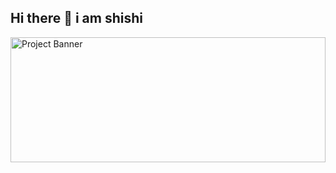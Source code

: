 ## Hi there 👋 i am shishi

<!--
**shishir-yh/shishir-yh** is a ✨ _special_ ✨ repository because its `README.md` (this file) appears on your GitHub profile.

Here are some ideas to get you started:


- 🔭 I’m currently working on ...
- 🌱 I’m currently learning ...
- 👯 I’m looking to collaborate on ...
- 🤔 I’m looking for help with ...
- 💬 Ask me about ...
- 📫 How to reach me: ...
- 😄 Pronouns: ...
- ⚡ Fun fact: ...
-->
<img src="https://i.ibb.co.com/MDnDTMWd/Navy-Blue-Geometric-Technology-Linked-In-Banner.jpg" alt="Project Banner" style="width: 100%; height: 200px;" />

